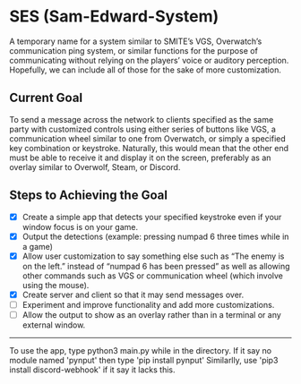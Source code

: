 # SES (Sam-Edward-System)
A temporary name for a system similar to SMITE’s VGS, Overwatch’s communication ping system, or similar functions for the purpose of communicating without relying on the players’ voice or auditory perception. Hopefully, we can include all of those for the sake of more customization.

## Current Goal 
To send a message across the network to clients specified as the same party with customized controls using either series of buttons like VGS, a communication wheel similar to one from Overwatch, or simply a specified key combination or keystroke. Naturally, this would mean that the other end must be able to receive it and display it on the screen, preferably as an overlay similar to Overwolf, Steam, or Discord.

## Steps to Achieving the Goal
- [X] Create a simple app that detects your specified keystroke even if your window focus is on your game.
- [X] Output the detections (example: pressing numpad 6 three times while in a game)
- [X] Allow user customization to say something else such as “The enemy is on the left.” instead of “numpad 6 has been pressed” as well as allowing other commands such as VGS or communication wheel (which involve using the mouse).
- [X] Create server and client so that it may send messages over.
- [ ] Experiment and improve functionality and add more customizations.
- [ ] Allow the output to show as an overlay rather than in a terminal or any external window.

___________________________________

To use the app, type python3 main.py while in the directory.
If it say no module named 'pynput' then type 'pip install pynput'
Similarlly, use 'pip3 install discord-webhook' if it say it lacks this.
